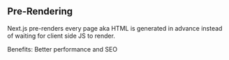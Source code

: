 ## Pre-Rendering

Next.js pre-renders every page aka HTML is generated in advance instead of waiting
for client side JS to render.

Benefits: Better performance and SEO
